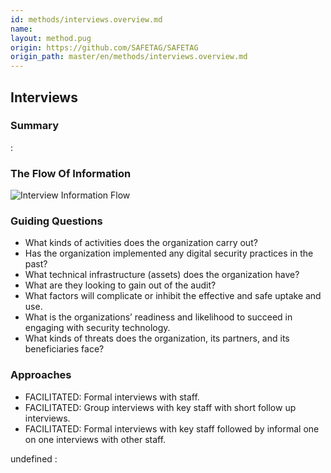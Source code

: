 ```yaml
---
id: methods/interviews.overview.md
name: 
layout: method.pug
origin: https://github.com/SAFETAG/SAFETAG
origin_path: master/en/methods/interviews.overview.md
---
```

## Interviews

### Summary

:[](guides/interviews/summary.md)
### The Flow Of Information

![Interview Information Flow](../../images/info_flows/interviews.svg)

### Guiding Questions

* What kinds of activities does the organization carry out?
* Has the organization implemented any digital security practices in the past?
* What technical infrastructure (assets) does the organization have?
* What are they looking to gain out of the audit?
* What factors will complicate or inhibit the effective and safe uptake and use.
* What is the organizations’ readiness and likelihood to succeed in engaging with security technology.
* What kinds of threats does the organization, its partners, and its beneficiaries face?

### Approaches

* FACILITATED: Formal interviews with staff.
* FACILITATED: Group interviews with key staff with short follow up interviews.
* FACILITATED: Formal interviews with key staff followed by informal one on one interviews with other staff.

undefined
:[](../references/footnotes.md)
